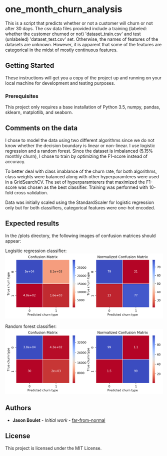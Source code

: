 # one_month_churn_analysis

This is a script that predicts whether or not a customer will churn or not after 30 days. The csv data files provided include a training (labeled: whether the customer churned or not) 'dataset_train.csv' and test (unlabeled) 'dataset_test.csv' set. Otherwise, the names of features of the datasets are unknown. However, it is apparent that some of the features are categorical in the midst of mostly continuous features.

## Getting Started

These instructions will get you a copy of the project up and running on your local machine for development and testing purposes.

### Prerequisites

This project only requires a base installation of Python 3.5, numpy, pandas, sklearn, matplotlib, and seaborn.

## Comments on the data

I chose to model the data using two different algorithms since we do not know whether the decision boundary is linear or non-linear. I use logistic regression and a random forest. Since the dataset is imbalanced (5.15% monthly churn), I chose to train by optimizing the F1-score instead of accuracy. 

To better deal with class imablance of the churn rate, for both algorithms, class weights were balanced along with other hyperparamteres were used in a GridSearchCV. The set of hyperparamterers that maximized the F1-score was chosen as the best classifier. Training was performed with 10-fold cross validation.

Data was initially scaled using the StandardScaler for logistic regression only but for both classifiers, categorical features were one-hot encoded. 

## Expected results

In the /plots directory, the following images of confusion matrices should appear:

Logisitic regression classifier:
![Alt text](plots/logistic_regression_confusion_matrix.png?raw=true "Logisitic regression classifier")

Random forest classifier:
![Alt text](plots/random_forest_confusion_matrix.png?raw=true "Random forest classifier")


## Authors

* **Jason Boulet** - *Initial work* - [far-from-normal](https://github.com/far-from-normal)


## License

This project is licensed under the MIT License.